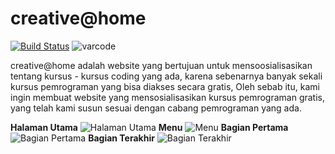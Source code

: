 # creative@home
[![Build Status](https://travis-ci.org/joemccann/dillinger.svg?branch=master)](https://travis-ci.org/joemccann/dillinger)
![varcode](https://i.imgur.com/vzRXUNz.png)

creative@home adalah website yang bertujuan untuk mensoosialisasikan tentang kursus - kursus coding yang ada, karena sebenarnya banyak sekali kursus pemrograman yang bisa diakses secara gratis, Oleh sebab itu, kami ingin membuat website yang mensosialisasikan kursus pemrograman gratis, yang telah kami susun sesuai dengan cabang pemrograman yang ada.

**Halaman Utama**
![Halaman Utama](https://i.imgur.com/o9oWEex.png)
**Menu**
![Menu](https://i.imgur.com/Wb3PFvU.png)
**Bagian Pertama**
![Bagian Pertama](https://i.imgur.com/f5QjPak.png)
**Bagian Terakhir**
![Bagian Terakhir](https://i.imgur.com/Zksp8PP.png)
